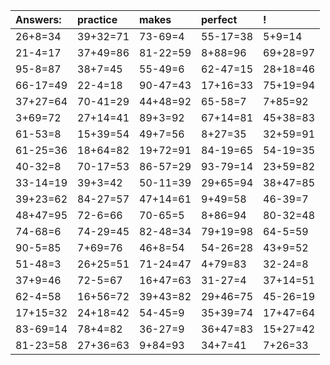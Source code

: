 | Answers: | practice | makes | perfect | ! |
| :--- | :--- | :--- | :--- | :--- |
| 26+8=34 | 39+32=71 | 73-69=4 | 55-17=38 | 5+9=14 | 
| 21-4=17 | 37+49=86 | 81-22=59 | 8+88=96 | 69+28=97 | 
| 95-8=87 | 38+7=45 | 55-49=6 | 62-47=15 | 28+18=46 | 
| 66-17=49 | 22-4=18 | 90-47=43 | 17+16=33 | 75+19=94 | 
| 37+27=64 | 70-41=29 | 44+48=92 | 65-58=7 | 7+85=92 | 
| 3+69=72 | 27+14=41 | 89+3=92 | 67+14=81 | 45+38=83 | 
| 61-53=8 | 15+39=54 | 49+7=56 | 8+27=35 | 32+59=91 | 
| 61-25=36 | 18+64=82 | 19+72=91 | 84-19=65 | 54-19=35 | 
| 40-32=8 | 70-17=53 | 86-57=29 | 93-79=14 | 23+59=82 | 
| 33-14=19 | 39+3=42 | 50-11=39 | 29+65=94 | 38+47=85 | 
| 39+23=62 | 84-27=57 | 47+14=61 | 9+49=58 | 46-39=7 | 
| 48+47=95 | 72-6=66 | 70-65=5 | 8+86=94 | 80-32=48 | 
| 74-68=6 | 74-29=45 | 82-48=34 | 79+19=98 | 64-5=59 | 
| 90-5=85 | 7+69=76 | 46+8=54 | 54-26=28 | 43+9=52 | 
| 51-48=3 | 26+25=51 | 71-24=47 | 4+79=83 | 32-24=8 | 
| 37+9=46 | 72-5=67 | 16+47=63 | 31-27=4 | 37+14=51 | 
| 62-4=58 | 16+56=72 | 39+43=82 | 29+46=75 | 45-26=19 | 
| 17+15=32 | 24+18=42 | 54-45=9 | 35+39=74 | 17+47=64 | 
| 83-69=14 | 78+4=82 | 36-27=9 | 36+47=83 | 15+27=42 | 
| 81-23=58 | 27+36=63 | 9+84=93 | 34+7=41 | 7+26=33 | 
